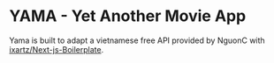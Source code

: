 # YAMA - Yet Another Movie App

Yama is built to adapt a vietnamese free API provided by NguonC with [ixartz/Next-js-Boilerplate](https://github.com/ixartz/Next-js-Boilerplate).
